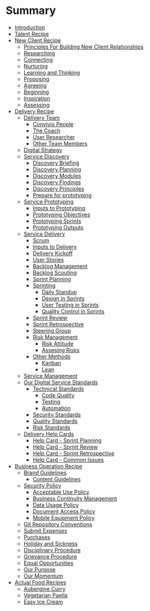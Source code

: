 # Summary

* [Introduction](README.md)
* [Talent Recipe](talent_recipe/README.md)
* [New Client Recipe](new_client_recipe/README.md)
    * [Principles For Building New Client Relationships](new_client_recipe/principles-of-building-new-client-relationships.md)
    * [Researching](new_client_recipe/researching.md)
    * [Connecting](new_client_recipe/connecting.md)
    * [Nurturing](new_client_recipe/nurturing.md)
    * [Learning and Thinking](new_client_recipe/learning-and-thinking.md)
    * [Proposing](new_client_recipe/proposing.md)
    * [Agreeing](new_client_recipe/agreeing.md)
    * [Beginning](new_client_recipe/beginning.md)
    * [Inspiration](new_client_recipe/inspiration.md)
    * [Assessing](new_client_recipe/assessing.md)
* [Delivery Recipe](delivery_recipe/README.md)
    * [Delivery Team](/delivery_recipe/delivery_team.md)
        * [Convivio People](/delivery_recipe/convivio_people.md)
        * [The Coach](/delivery_recipe/the_coach.md)
        * [User Researcher]()
        * [Other Team Members]()
    * [Digital Strategy](/delivery_recipe/Strategy/README.md)
    * [Service Discovery](/delivery_recipe/Discovery/README.md)
        * [Discovery Briefing](/delivery_recipe/Discovery/the-discovery-brief.md)
        * [Discovery Planning](/delivery_recipe/Discovery/discovery-planning.md)
        * [Discovery Modules](/delivery_recipe/Discovery/discovery-modules.md)
        * [Discovery Findings](/delivery_recipe/Discovery/discovery-findings.md)
        * [Discovery Principles](delivery_recipe/Discovery/discovery-principles.md)
        * [Prepare for prototyping]()
    * [Service Prototyping](/delivery_recipe/Prototyping/README.md)
        * [Inputs to Prototyping]()
        * [Prototyping Objectives]()
        * [Prototyping Sprints]()
        * [Prototyping Outputs]()
    * [Service Delivery](delivery_recipe/Delivery/README.md)
        * [Scrum](/delivery_recipe/scrum.md)
        * [Inputs to Delivery](/delivery_recipe/inputs_to_delivery.md)
        * [Delivery Kickoff](/delivery_recipe/kick_starting_a_project.md)
        * [User Stories](/delivery_recipe/user_stories.md)
        * [Backlog Management](/delivery_recipe/backlogs_priorities.md)
        * [Backlog Scouting](/delivery_recipe/backlog_scouting.md)
        * [Sprint Planning](/delivery_recipe/sprint_planning.md)
        * [Sprinting](/delivery_recipe/sprint_cycle.md)
            * [Daily Standup](/delivery_recipe/daily_standup.md)
            * [Design in Sprints]()
            * [User Testing in Sprints]()
            * [Quality Control in Sprints]()
        * [Sprint Review](/delivery_recipe/sprint_review.md)
        * [Sprint Retrospective](/delivery_recipe/sprint_retrospective.md)
        * [Steering Group](/delivery_recipe/Delivery/steering_group_meetings.md)
        * [Risk Management](/delivery_recipe/risk_management.md)
            * [Risk Attitude](/delivery_recipe/positive_risk_attitude.md)
            * [Assesing Risks](/delivery_recipe/assessing_risks.md)
        * [Other Methods](/delivery_recipe/other_methods.md)
            * [Kanban](/delivery_recipe/kanban.md)
            * [Lean]()
    * [Service Management]()
    * [Our Digital Service Standards](/delivery_recipe/digital_service_standards.md)
        * [Technical Standards](/delivery_recipe/technical-delivery/README.md)
            * [Code Quality](/delivery_recipe/technical-delivery/code-quality/README.md)
            * [Testing](/delivery_recipe/technical-delivery/testing/README.md)
            * [Automation](/delivery_recipe/technical-delivery/automation/README.md)
        * [Security Standards](/delivery_recipe/technical-delivery/security/README.md)
        * [Quality Standards]()
        * [Risk Standards]()
    * [Delivery Help Cards](/delivery_recipe/scrum_help_cards.md)
        * [Help Card - Sprint Planning](/delivery_recipe/help_card_sprint_planning.md)
        * [Help Card - Sprint Review](/delivery_recipe/help_card_sprint_review.md)
        * [Help Card - Sprint Retrospective](/delivery_recipe/help_card_sprint_retrospective.md)
        * [Help Card - Common Issues](/delivery_recipe/common_issues.md)
* [Business Operation Recipe](business_operation_recipe/README.md)
    * [Brand Guidelines](business_operation_recipe/brand_guidelines/README.md)
        * [Content Guidelines](business_operation_recipe/brand_guidelines/content_guidelines.md)
    * [Security Policy](business_operation_recipe/security/security_policy.md)
        * [Acceptable Use Policy](business_operation_recipe/security/acceptable_use_policy.md)
        * [Business Continuity Management](business_operation_recipe/security/business_continuity_management.md)
        * [Data Usage Policy](business_operation_recipe/security/data_usage_policy.md)
        * [Document Access Policy](business_operation_recipe/security/document_access.md)
        * [Mobile Equipment Policy](business_operation_recipe/security/mobile_equipment_policy.md)
    * [Git Repository Conventions](business_operation_recipe/git-repository-conventions.md)
    * [Submit Expenses](business_operation_recipe/submit_expenses.md)
    * [Purchases](business_operation_recipe/purchases.md)
    * [Holiday and Sickness](business_operation_recipe/holidays_and_sickness.md)
    * [Disciplinary Procedure](business_operation_recipe/disciplinary_procedure.md)
    * [Grievance Procedure](business_operation_recipe/grievance_procedure.md)
    * [Equal Opportunities](business_operation_recipe/equal_opportunities.md)
    * [Our Purpose](business_operation_recipe/our-purpose.md)
    * [Our Momentum](business_operation_recipe/our-momentum.md)
* [Actual Food Recipes](actual_food_recipes/README.md)
    * [Aubergine Curry](actual_food_recipes/aubergine_curry.md)
    * [Vegetarian Paella](actual_food_recipes/vegetarian_paella.md)
    * [Easy Ice Cream](actual_food_recipes/easy-ice-cream.md)

